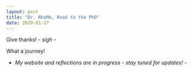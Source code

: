 ```yaml
---
layout: post
title: "Dr. RhoMo, Road to the PhD"
date: 2020-01-27
---
```

Give thanks! - *sigh* -

What a journey! 
- *My website and reflections are in progress - stay tuned for updates!* - 
